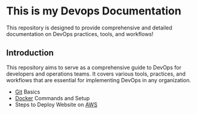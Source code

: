# This is my Devops Documentation
This repository is designed to provide comprehensive and detailed documentation on DevOps practices, tools, and workflows!

## Introduction

This repository aims to serve as a comprehensive guide to DevOps for developers and operations teams. It covers various tools, practices, and workflows that are essential for implementing DevOps in any organization.

* [Git](Git/) Basics
* [Docker](Docker/) Commands and Setup
* Steps to Deploy Website on [AWS](AWS/)


